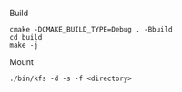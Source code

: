  Build 

    cmake -DCMAKE_BUILD_TYPE=Debug . -Bbuild
    cd build
    make -j 

Mount

    ./bin/kfs -d -s -f <directory>
